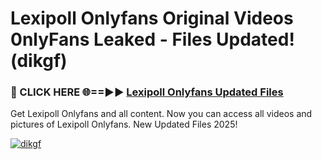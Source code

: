 # Lexipoll Onlyfans Original Videos 0nlyFans Leaked - Files Updated! (dikgf)

<h3>🔴 CLICK HERE 🌐==►► <a href="https://tinyurl.com/ehrbuxhb" rel="nofollow">Lexipoll Onlyfans Updated Files</a></h3>

Get Lexipoll Onlyfans and all content. Now you can access all videos and pictures of Lexipoll Onlyfans. New Updated Files 2025!

[![dikgf](https://i.imgur.com/lVYEuWS.gif)](https://tinyurl.com/ehrbuxhb)
